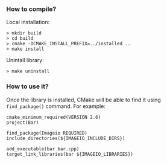 ### How to compile?

Local installation:

    > mkdir build
    > cd build
    > cmake -DCMAKE_INSTALL_PREFIX=../installed ..
    > make install

Unintall library:

    > make uninstall

### How to use it?

Once the library is installed, CMake will be able to find it using
`find_package()` command. For example:

    cmake_minimum_required(VERSION 2.6)
    project(Bar)

    find_package(Imageio REQUIRED)
    include_directories(${IMAGEIO_INCLUDE_DIRS})

    add_executable(bar bar.cpp)
    target_link_libraries(bar ${IMAGEIO_LIBRARIES})